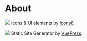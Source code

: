# About

![](https://img.icons8.com/color/50/000000/icons8-new-logo.png) Icons & UI elements by [Icons8](https://icons8.com/).

![](https://img.icons8.com/color/50/000000/vue-js.png) Static Site Generator by [VuePress](https://vuepress.vuejs.org/).

